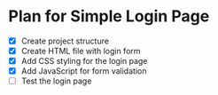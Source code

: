 # Plan for Simple Login Page

- [x] Create project structure
- [x] Create HTML file with login form
- [x] Add CSS styling for the login page
- [x] Add JavaScript for form validation
- [ ] Test the login page
